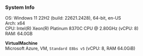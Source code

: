 ### System Info
OS: Windows 11 22H2 (build: 22621.2428), 64-bit, en-US  
Arch: x64  
CPU: Intel(R) Xeon(R) Platinum 8370C CPU @ 2.80GHz (vCPU: 8)  
RAM: 64.0GB  
  
**VirtualMachine**  
Microsoft Azure, VM, `Standard E8bs v5` (vCPU: 8, RAM 64.0GiB)    